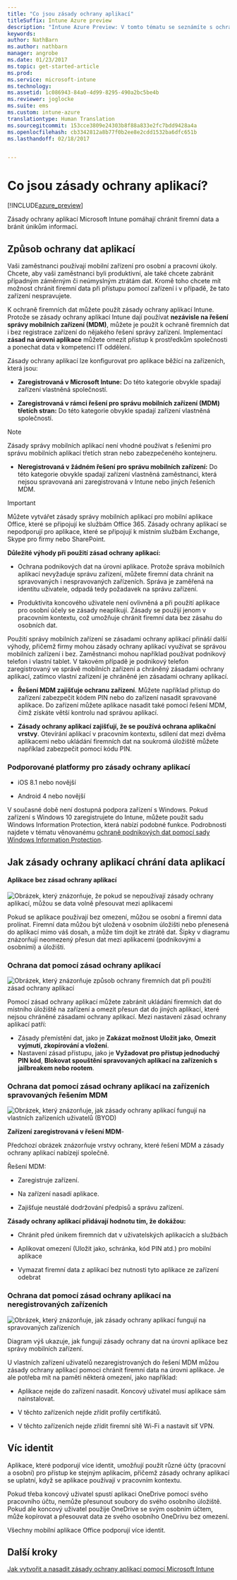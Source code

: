 ```yaml
---
title: "Co jsou zásady ochrany aplikací"
titleSuffix: Intune Azure preview
description: "Intune Azure Preview: V tomto tématu se seznámíte s ochranou firemních dat pomocí zásad ochrany aplikací Microsoft Intune."
keywords: 
author: NathBarn
ms.author: nathbarn
manager: angrobe
ms.date: 01/23/2017
ms.topic: get-started-article
ms.prod: 
ms.service: microsoft-intune
ms.technology: 
ms.assetid: 1c086943-84a0-4d99-8295-490a2bc5be4b
ms.reviewer: joglocke
ms.suite: ems
ms.custom: intune-azure
translationtype: Human Translation
ms.sourcegitcommit: 153cce3809e24303b8f88a833e2fc7bdd9428a4a
ms.openlocfilehash: cb3342812a8b77f0b2ee8e2cdd1532ba6dfc651b
ms.lasthandoff: 02/18/2017


---
```


# <a name="what-are-app-protection-policies"></a>Co jsou zásady ochrany aplikací?


[!INCLUDE[azure_preview](../includes/azure_preview.md)]

Zásady ochrany aplikací Microsoft Intune pomáhají chránit firemní data a bránit únikům informací.

## <a name="how-you-can-protect-app-data"></a>Způsob ochrany dat aplikací
Vaši zaměstnanci používají mobilní zařízení pro osobní a pracovní úkoly.  Chcete, aby vaši zaměstnanci byli produktivní, ale také chcete zabránit případným záměrným či neúmyslným ztrátám dat.  Kromě toho chcete mít možnost chránit firemní data při přístupu pomocí zařízení i v případě, že tato zařízení nespravujete.

K ochraně firemních dat můžete použít zásady ochrany aplikací Intune. Protože se zásady ochrany aplikací Intune dají používat **nezávisle na řešení správy mobilních zařízení (MDM)**, můžete je použít k ochraně firemních dat i bez registrace zařízení do nějakého řešení správy zařízení. Implementací **zásad na úrovni aplikace** můžete omezit přístup k prostředkům společnosti a ponechat data v kompetenci IT oddělení.

Zásady ochrany aplikací lze konfigurovat pro aplikace běžící na zařízeních, která jsou:

- **Zaregistrovaná v Microsoft Intune:** Do této kategorie obvykle spadají zařízení vlastněná společností.

-   **Zaregistrovaná v rámci řešení pro správu mobilních zařízení (MDM) třetích stran:** Do této kategorie obvykle spadají zařízení vlastněná společností.

  > [!NOTE]
  > Zásady správy mobilních aplikací není vhodné používat s řešeními pro správu mobilních aplikací třetích stran nebo zabezpečeného kontejneru.

-   **Neregistrovaná v žádném řešení pro správu mobilních zařízení:** Do této kategorie obvykle spadají zařízení vlastněná zaměstnanci, která nejsou spravovaná ani zaregistrovaná v Intune nebo jiných řešeních MDM.

> [!IMPORTANT]
> Můžete vytvářet zásady správy mobilních aplikací pro mobilní aplikace Office, které se připojují ke službám Office 365. Zásady ochrany aplikací se nepodporují pro aplikace, které se připojují k místním službám Exchange, Skype pro firmy nebo SharePoint.

**Důležité výhody při použití zásad ochrany aplikací:**

-   Ochrana podnikových dat na úrovni aplikace.  Protože správa mobilních aplikací nevyžaduje správu zařízení, můžete firemní data chránit na spravovaných i nespravovaných zařízeních. Správa je zaměřená na identitu uživatele, odpadá tedy požadavek na správu zařízení.

-   Produktivita koncového uživatele není ovlivněná a při použití aplikace pro osobní účely se zásady neaplikují.  Zásady se použijí jenom v pracovním kontextu, což umožňuje chránit firemní data bez zásahu do osobních dat.

Použití správy mobilních zařízení se zásadami ochrany aplikací přináší další výhody, přičemž firmy mohou zásady ochrany aplikací využívat se správou mobilních zařízení i bez. Zaměstnanci mohou například používat podnikový telefon i vlastní tablet.  V takovém případě je podnikový telefon zaregistrovaný ve správě mobilních zařízení a chráněný zásadami ochrany aplikací, zatímco vlastní zařízení je chráněné jen zásadami ochrany aplikací.

- **Řešení MDM zajišťuje ochranu zařízení**.  Můžete například přístup do zařízení zabezpečit kódem PIN nebo do zařízení nasadit spravované aplikace. Do zařízení můžete aplikace nasadit také pomocí řešení MDM, čímž získáte větší kontrolu nad správou aplikací.

- **Zásady ochrany aplikací zajišťují, že se používá ochrana aplikační vrstvy**. Otevírání aplikací v pracovním kontextu, sdílení dat mezi dvěma aplikacemi nebo ukládání firemních dat na soukromá úložiště můžete například zabezpečit pomocí kódu PIN.


### <a name="supported-platforms-for-app-protection-polices"></a>Podporované platformy pro zásady ochrany aplikací
-   iOS 8.1 nebo novější

-   Android 4 nebo novější

V současné době není dostupná podpora zařízení s Windows. Pokud zařízení s Windows 10 zaregistrujete do Intune, můžete použít sadu Windows Information Protection, která nabízí podobné funkce. Podrobnosti najdete v tématu věnovanému [ochraně podnikových dat pomocí sady Windows Information Protection](https://technet.microsoft.com/en-us/itpro/windows/keep-secure/protect-enterprise-data-using-wip).
##  <a name="how-app-protection-policies-protect-app-data"></a>Jak zásady ochrany aplikací chrání data aplikací

####  <a name="apps-without-app-protection-policies"></a>Aplikace bez zásad ochrany aplikací

![Obrázek, který znázorňuje, že pokud se nepoužívají zásady ochrany aplikací, můžou se data volně přesouvat mezi aplikacemi](../media/apps-without-protection-policies.png)

Pokud se aplikace používají bez omezení, můžou se osobní a firemní data prolínat.  Firemní data můžou být uložená v osobním úložišti nebo přenesená do aplikací mimo váš dosah, a může tím dojít ke ztrátě dat. Šipky v diagramu znázorňují neomezený přesun dat mezi aplikacemi (podnikovými a osobními) a úložišti.

### <a name="data-protection-with-app-protection-policies"></a>Ochrana dat pomocí zásad ochrany aplikací

![Obrázek, který znázorňuje způsob ochrany firemních dat při použití zásad ochrany aplikací ](../media/apps-with-protection-policies.png)


Pomocí zásad ochrany aplikací můžete zabránit ukládání firemních dat do místního úložiště na zařízení a omezit přesun dat do jiných aplikací, které nejsou chráněné zásadami ochrany aplikací. Mezi nastavení zásad ochrany aplikací patří:
- Zásady přemístění dat, jako je **Zakázat možnost Uložit jako**, **Omezit vyjmutí, zkopírování a vložení**.
- Nastavení zásad přístupu, jako je **Vyžadovat pro přístup jednoduchý PIN kód**, **Blokovat spouštění spravovaných aplikací na zařízeních s jailbreakem nebo rootem**.

### <a name="data-protection-with-app-protection-policies-on-devices-managed-by-a-mdm-solution"></a>Ochrana dat pomocí zásad ochrany aplikací na zařízeních spravovaných řešením MDM

![Obrázek, který znázorňuje, jak zásady ochrany aplikací fungují na vlastních zařízeních uživatelů (BYOD)](../media/app-protection-policies-with-mdm.png)

**Zařízení zaregistrovaná v řešení MDM**-

Předchozí obrázek znázorňuje vrstvy ochrany, které řešení MDM a zásady ochrany aplikací nabízejí společně.

Řešení MDM:

-   Zaregistruje zařízení.

-   Na zařízení nasadí aplikace.

-   Zajišťuje neustálé dodržování předpisů a správu zařízení.

**Zásady ochrany aplikací přidávají hodnotu tím, že dokážou:**

-   Chránit před únikem firemních dat v uživatelských aplikacích a službách

-   Aplikovat omezení (Uložit jako, schránka, kód PIN atd.) pro mobilní aplikace

-   Vymazat firemní data z aplikací bez nutnosti tyto aplikace ze zařízení odebrat


### <a name="data-protection-with-app-protection-policies-for-devices-without-enrollment"></a>Ochrana dat pomocí zásad ochrany aplikací na neregistrovaných zařízeních

![Obrázek, který znázorňuje, jak zásady ochrany aplikací fungují na spravovaných zařízeních](../media/app-protection-policies-without-mdm.png)

Diagram výš ukazuje, jak fungují zásady ochrany dat na úrovni aplikace bez správy mobilních zařízení.

U vlastních zařízení uživatelů nezaregistrovaných do řešení MDM můžou zásady ochrany aplikací pomoci chránit firemní data na úrovni aplikace.
Je ale potřeba mít na paměti některá omezení, jako například:

-   Aplikace nejde do zařízení nasadit.  Koncový uživatel musí aplikace sám nainstalovat.

-   V těchto zařízeních nejde zřídit profily certifikátů.

-   V těchto zařízeních nejde zřídit firemní sítě Wi-Fi a nastavit síť VPN.


## <a name="multi-identity"></a>Víc identit

Aplikace, které podporují více identit, umožňují použít různé účty (pracovní a osobní) pro přístup ke stejným aplikacím, přičemž zásady ochrany aplikací se uplatní, když se aplikace používají v pracovním kontextu.

Pokud třeba koncový uživatel spustí aplikaci OneDrive pomocí svého pracovního účtu, nemůže přesunout soubory do svého osobního úložiště. Pokud ale koncový uživatel použije OneDrive se svým osobním účtem, může kopírovat a přesouvat data ze svého osobního OneDrivu bez omezení.

Všechny mobilní aplikace Office podporují více identit.

##  <a name="next-steps"></a>Další kroky

[Jak vytvořit a nasadit zásady ochrany aplikací pomocí Microsoft Intune](app-protection-policies.md)

